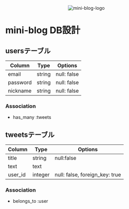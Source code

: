 <div style = "text-align:center">
    <img src="https://user-images.githubusercontent.com/26789049/90976226-23ef2c00-e576-11ea-816d-4f2e0f33a727.png" alt="mini-blog-logo">
</div>

# mini-blog DB設計
## usersテーブル
|Column|Type|Options|
|------|----|-------|
|email|string|null: false|
|password|string|null: false|
|nickname|string|null: false|
### Association
- has_many :tweets

## tweetsテーブル
|Column|Type|Options|
|------|----|-------|
|title|string|null:false|
|text|text||
|user_id|integer|null: false, foreign_key: true|
### Association
- belongs_to :user